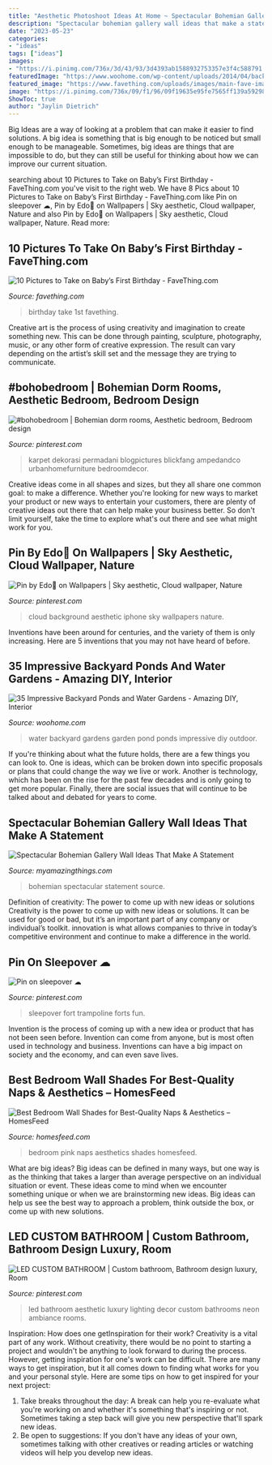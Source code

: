 ```yaml
---
title: "Aesthetic Photoshoot Ideas At Home ~ Spectacular Bohemian Gallery Wall Ideas That Make A Statement"
description: "Spectacular bohemian gallery wall ideas that make a statement"
date: "2023-05-23"
categories:
- "ideas"
tags: ["ideas"]
images:
- "https://i.pinimg.com/736x/3d/43/93/3d4393ab1588932753357e3f4c588791.jpg"
featuredImage: "https://www.woohome.com/wp-content/uploads/2014/04/backyard-pond-water-garden-12.jpg"
featured_image: "https://www.favething.com/uploads/images/main-fave-images/10_pictures_to_take_on_baby_s_first_birthday-2.jpg"
image: "https://i.pinimg.com/736x/09/f1/96/09f19635e95fe7565ff139a59298b9d9.jpg"
ShowToc: true
author: "Jaylin Dietrich"
---
```



Big Ideas are a way of looking at a problem that can make it easier to find solutions. A big idea is something that is big enough to be noticed but small enough to be manageable. Sometimes, big ideas are things that are impossible to do, but they can still be useful for thinking about how we can improve our current situation.

	

		
searching about 10 Pictures to Take on Baby’s First Birthday - FaveThing.com you've visit to the right web. We have 8 Pics about 10 Pictures to Take on Baby’s First Birthday - FaveThing.com like Pin on sleepover ☁, Pin by Edo🍒 on Wallpapers | Sky aesthetic, Cloud wallpaper, Nature and also Pin by Edo🍒 on Wallpapers | Sky aesthetic, Cloud wallpaper, Nature. Read more:
		
    
## 10 Pictures To Take On Baby’s First Birthday - FaveThing.com

<img loading=lazy src="https://www.favething.com/uploads/images/main-fave-images/10_pictures_to_take_on_baby_s_first_birthday-2.jpg" onerror="this.onerror=null;this.src='https://tse1.mm.bing.net/th?id=OIP.rmIb57mqCoQDzlwpd3Q-zwHaKX&amp;pid=15.1';" alt="10 Pictures to Take on Baby’s First Birthday - FaveThing.com">

_Source: favething.com_

>birthday take 1st favething. 

	

Creative art is the process of using creativity and imagination to create something new. This can be done through painting, sculpture, photography, music, or any other form of creative expression. The result can vary depending on the artist’s skill set and the message they are trying to communicate.

    
## #bohobedroom | Bohemian Dorm Rooms, Aesthetic Bedroom, Bedroom Design

<img loading=lazy src="https://i.pinimg.com/736x/b0/56/3e/b0563e6eec2b456715dd42f23b7e410c.jpg" onerror="this.onerror=null;this.src='https://tse2.mm.bing.net/th?id=OIP.xJ9SBsAchgWh1BTzR6HrGwHaLH&amp;pid=15.1';" alt="#bohobedroom | Bohemian dorm rooms, Aesthetic bedroom, Bedroom design">

_Source: pinterest.com_

>karpet dekorasi permadani blogpictures blickfang ampedandco urbanhomefurniture bedroomdecor. 

	

Creative ideas come in all shapes and sizes, but they all share one common goal: to make a difference. Whether you're looking for new ways to market your product or new ways to entertain your customers, there are plenty of creative ideas out there that can help make your business better. So don't limit yourself, take the time to explore what's out there and see what might work for you.

    
## Pin By Edo🍒 On Wallpapers | Sky Aesthetic, Cloud Wallpaper, Nature

<img loading=lazy src="https://i.pinimg.com/736x/3d/43/93/3d4393ab1588932753357e3f4c588791.jpg" onerror="this.onerror=null;this.src='https://tse3.mm.bing.net/th?id=OIP.ZKKaKnbxH0Jgs3dIo5rV2gHaNK&amp;pid=15.1';" alt="Pin by Edo🍒 on Wallpapers | Sky aesthetic, Cloud wallpaper, Nature">

_Source: pinterest.com_

>cloud background aesthetic iphone sky wallpapers nature. 

	

Inventions have been around for centuries, and the variety of them is only increasing. Here are 5 inventions that you may not have heard of before.

    
## 35 Impressive Backyard Ponds And Water Gardens - Amazing DIY, Interior

<img loading=lazy src="https://www.woohome.com/wp-content/uploads/2014/04/backyard-pond-water-garden-12.jpg" onerror="this.onerror=null;this.src='https://tse4.mm.bing.net/th?id=OIP.W1KZJbh-8aHhUM_qamSyLQHaJ4&amp;pid=15.1';" alt="35 Impressive Backyard Ponds and Water Gardens - Amazing DIY, Interior">

_Source: woohome.com_

>water backyard gardens garden pond ponds impressive diy outdoor. 

	

If you're thinking about what the future holds, there are a few things you can look to. One is ideas, which can be broken down into specific proposals or plans that could change the way we live or work. Another is technology, which has been on the rise for the past few decades and is only going to get more popular. Finally, there are social issues that will continue to be talked about and debated for years to come.

    
## Spectacular Bohemian Gallery Wall Ideas That Make A Statement

<img loading=lazy src="http://myamazingthings.com/wp-content/uploads/2018/02/bohemian-gallery-wall-3.jpg" onerror="this.onerror=null;this.src='https://tse4.mm.bing.net/th?id=OIP.AHM-y3hp0fCCRWLb-fiLiAHaJ4&amp;pid=15.1';" alt="Spectacular Bohemian Gallery Wall Ideas That Make A Statement">

_Source: myamazingthings.com_

>bohemian spectacular statement source. 

	

Definition of creativity: The power to come up with new ideas or solutions
Creativity is the power to come up with new ideas or solutions. It can be used for good or bad, but it’s an important part of any company or individual’s toolkit. innovation is what allows companies to thrive in today’s competitive environment and continue to make a difference in the world.

    
## Pin On Sleepover ☁

<img loading=lazy src="https://i.pinimg.com/736x/4d/58/7a/4d587a4990ae82f9153634d9db304fc7.jpg" onerror="this.onerror=null;this.src='https://tse3.mm.bing.net/th?id=OIP.DktDm2pRmFWJiGiAOJXaOwHaJ3&amp;pid=15.1';" alt="Pin on sleepover ☁">

_Source: pinterest.com_

>sleepover fort trampoline forts fun. 

	

Invention is the process of coming up with a new idea or product that has not been seen before. Invention can come from anyone, but is most often used in technology and business. Inventions can have a big impact on society and the economy, and can even save lives.

    
## Best Bedroom Wall Shades For Best-Quality Naps &amp; Aesthetics – HomesFeed

<img loading=lazy src="http://homesfeed.com/wp-content/uploads/2019/02/baby-pink-bedroom-wall-idea-round-top-bedside-table-in-white-wood-plank-floors.jpg" onerror="this.onerror=null;this.src='https://tse4.mm.bing.net/th?id=OIP.3LW0NQq1xp5N6mndJhqaSAHaJ4&amp;pid=15.1';" alt="Best Bedroom Wall Shades for Best-Quality Naps &amp; Aesthetics – HomesFeed">

_Source: homesfeed.com_

>bedroom pink naps aesthetics shades homesfeed. 

	

What are big ideas?
Big ideas can be defined in many ways, but one way is as the thinking that takes a larger than average perspective on an individual situation or event. These ideas come to mind when we encounter something unique or when we are brainstorming new ideas. Big ideas can help us see the best way to approach a problem, think outside the box, or come up with new solutions.

    
## LED CUSTOM BATHROOM | Custom Bathroom, Bathroom Design Luxury, Room

<img loading=lazy src="https://i.pinimg.com/736x/09/f1/96/09f19635e95fe7565ff139a59298b9d9.jpg" onerror="this.onerror=null;this.src='https://tse3.mm.bing.net/th?id=OIP.HsOvVjv7dY_ajwDXOAk1FAHaJ3&amp;pid=15.1';" alt="LED CUSTOM BATHROOM | Custom bathroom, Bathroom design luxury, Room">

_Source: pinterest.com_

>led bathroom aesthetic luxury lighting decor custom bathrooms neon ambiance rooms. 

	

Inspiration: How does one getInspiration for their work?
Creativity is a vital part of any work. Without creativity, there would be no point to starting a project and wouldn't be anything to look forward to during the process. However, getting inspiration for one's work can be difficult. There are many ways to get inspiration, but it all comes down to finding what works for you and your personal style. Here are some tips on how to get inspired for your next project: 
1) Take breaks throughout the day: A break can help you re-evaluate what you're working on and whether it's something that's inspiring or not. Sometimes taking a step back will give you new perspective that'll spark new ideas. 
2) Be open to suggestions: If you don't have any ideas of your own, sometimes talking with other creatives or reading articles or watching videos will help you develop new ideas.

